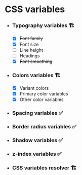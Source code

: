 # CSS variables

- ### Typography variables 🏗

  - [x] ~~Font family~~
  - [x] Font size
  - [ ] Line height
  - [ ] Headings
  - [x] ~~Font smoothing~~

- ### Colors variables 🏗

  - [x] Variant colors
  - [x] Primary color variables
  - [x] Other color variables

- ### Spacing variables ✅
- ### Border radius variables ✅
- ### Shadow variables ✅
- ### z-index variables ✅
- ### CSS variables resolver 🏗
